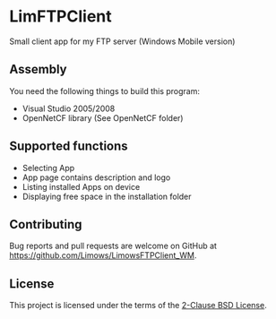 # LimFTPClient
Small client app for my FTP server (Windows Mobile version)

## Assembly

You need the following things to build this program:

 - Visual Studio 2005/2008
 - OpenNetCF library (See OpenNetCF folder)

## Supported functions

 - Selecting App
 - App page contains description and logo
 - Listing installed Apps on device
 - Displaying free space in the installation folder

## Contributing

Bug reports and pull requests are welcome on GitHub at https://github.com/Limows/LimowsFTPClient_WM.

## License

This project is licensed under the terms of the [2-Clause BSD License](https://opensource.org/licenses/BSD-2-Clause).